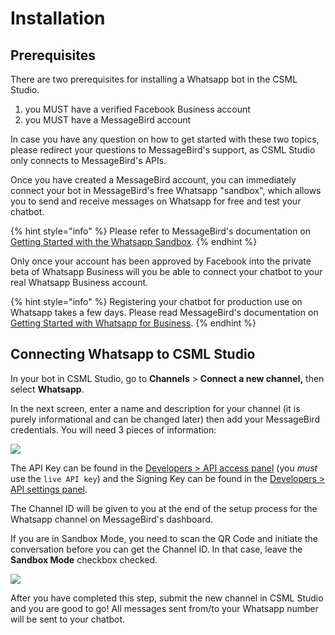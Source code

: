 # Installation

## Prerequisites

There are two prerequisites for installing a Whatsapp bot in the CSML Studio.

1. you MUST have a verified Facebook Business account
2. you MUST have a MessageBird account

In case you have any question on how to get started with these two topics, please redirect your questions to MessageBird's support, as CSML Studio only connects to MessageBird's APIs.

Once you have created a MessageBird account, you can immediately connect your bot in MessageBird's free Whatsapp "sandbox", which allows you to send and receive messages on Whatsapp for free and test your chatbot.

{% hint style="info" %}
Please refer to MessageBird's documentation on [Getting Started with the Whatsapp Sandbox](https://developers.messagebird.com/docs/conversations/whatsapp/getting-started-sandbox/).
{% endhint %}

Only once your account has been approved by Facebook into the private beta of Whatsapp Business will you be able to connect your chatbot to your real Whatsapp Business account.

{% hint style="info" %}
Registering your chatbot for production use on Whatsapp takes a few days. Please read MessageBird's documentation on [Getting Started with Whatsapp for Business](https://developers.messagebird.com/docs/conversations/whatsapp/getting-started-sandbox/).
{% endhint %}

## Connecting Whatsapp to CSML Studio

In your bot in CSML Studio, go to **Channels** > **Connect a new channel,** then select **Whatsapp**.

In the next screen, enter a name and description for your channel (it is purely informational and can be changed later) then add your MessageBird credentials. You will need 3 pieces of information:

![](../../.gitbook/assets/capture-de-cran-2020-04-15-17.49.03.png)

The API Key can be found in the [Developers > API access panel](https://dashboard.messagebird.com/en/developers/access) (you _must_ use the `live API key`) and the Signing Key can be found in the [Developers > API settings panel](https://dashboard.messagebird.com/en/developers/settings#).

The Channel ID will be given to you at the end of the setup process for the Whatsapp channel on MessageBird's dashboard.

If you are in Sandbox Mode, you need to scan the QR Code and initiate the conversation before you can get the Channel ID. In that case, leave the **Sandbox Mode** checkbox checked.

![](../../.gitbook/assets/capture-de-cran-2020-04-15-17.55.09.png)

After you have completed this step, submit the new channel in CSML Studio and you are good to go! All messages sent from/to your Whatsapp number will be sent to your chatbot.
